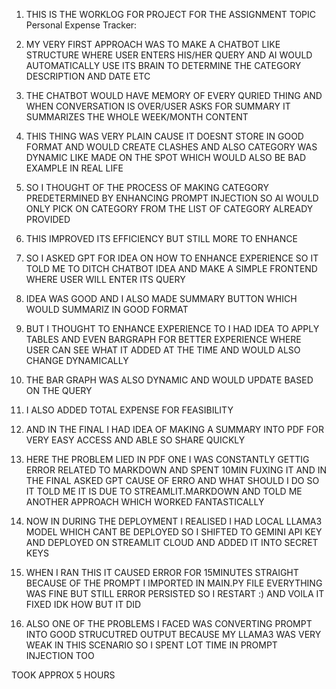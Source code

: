 1. THIS IS THE WORKLOG FOR PROJECT FOR THE ASSIGNMENT TOPIC Personal Expense Tracker:

2. MY VERY FIRST APPROACH WAS TO MAKE A CHATBOT LIKE STRUCTURE WHERE USER ENTERS HIS/HER QUERY AND AI WOULD AUTOMATICALLY USE ITS BRAIN TO DETERMINE THE CATEGORY DESCRIPTION AND DATE ETC
3. THE CHATBOT WOULD HAVE MEMORY OF EVERY QURIED THING AND WHEN CONVERSATION IS OVER/USER ASKS FOR SUMMARY IT SUMMARIZES THE WHOLE WEEK/MONTH CONTENT
4. THIS THING WAS VERY PLAIN CAUSE IT DOESNT STORE IN GOOD FORMAT AND WOULD CREATE CLASHES AND ALSO CATEGORY WAS DYNAMIC LIKE MADE ON THE SPOT WHICH WOULD ALSO BE BAD EXAMPLE IN REAL LIFE
5. SO I THOUGHT OF THE PROCESS OF MAKING CATEGORY PREDETERMINED BY ENHANCING PROMPT INJECTION SO AI WOULD ONLY PICK ON CATEGORY FROM THE LIST OF CATEGORY ALREADY PROVIDED
6. THIS IMPROVED ITS EFFICIENCY BUT STILL MORE TO ENHANCE

7. SO I ASKED GPT FOR IDEA ON HOW TO ENHANCE EXPERIENCE SO IT TOLD ME TO DITCH CHATBOT IDEA AND MAKE A SIMPLE FRONTEND WHERE USER WILL ENTER ITS QUERY
8. IDEA WAS GOOD AND I ALSO MADE SUMMARY BUTTON WHICH WOULD SUMMARIZ IN GOOD FORMAT
9. BUT I THOUGHT TO ENHANCE EXPERIENCE TO I HAD IDEA TO APPLY TABLES AND EVEN BARGRAPH FOR BETTER EXPERIENCE WHERE USER CAN SEE WHAT IT ADDED AT THE TIME AND WOULD ALSO CHANGE DYNAMICALLY
10. THE BAR GRAPH WAS ALSO DYNAMIC AND WOULD UPDATE BASED ON THE QUERY
11. I ALSO ADDED TOTAL EXPENSE FOR FEASIBILITY
12. AND IN THE FINAL I HAD IDEA OF MAKING A SUMMARY INTO PDF FOR VERY EASY ACCESS AND ABLE SO SHARE QUICKLY

13. HERE THE PROBLEM LIED IN PDF ONE I WAS CONSTANTLY GETTIG ERROR RELATED TO MARKDOWN AND SPENT 10MIN FUXING IT AND IN THE FINAL ASKED GPT CAUSE OF ERRO AND WHAT SHOULD I DO SO IT TOLD ME IT IS DUE TO STREAMLIT.MARKDOWN AND TOLD ME ANOTHER APPROACH WHICH WORKED FANTASTICALLY
14. NOW IN DURING THE DEPLOYMENT I REALISED I HAD LOCAL LLAMA3 MODEL WHICH CANT BE DEPLOYED SO I SHIFTED TO GEMINI API KEY AND DEPLOYED ON STREAMLIT CLOUD AND ADDED IT INTO SECRET KEYS
15. WHEN I RAN THIS IT CAUSED ERROR FOR 15MINUTES STRAIGHT BECAUSE OF THE PROMPT I IMPORTED IN MAIN.PY FILE EVERYTHING WAS FINE BUT STILL ERROR PERSISTED SO I RESTART :) AND VOILA IT FIXED IDK HOW BUT IT DID
16. ALSO ONE OF THE PROBLEMS I FACED WAS CONVERTING PROMPT INTO GOOD STRUCUTRED OUTPUT BECAUSE MY LLAMA3 WAS VERY WEAK IN THIS SCENARIO SO I SPENT LOT TIME IN PROMPT INJECTION TOO

TOOK APPROX 5 HOURS
